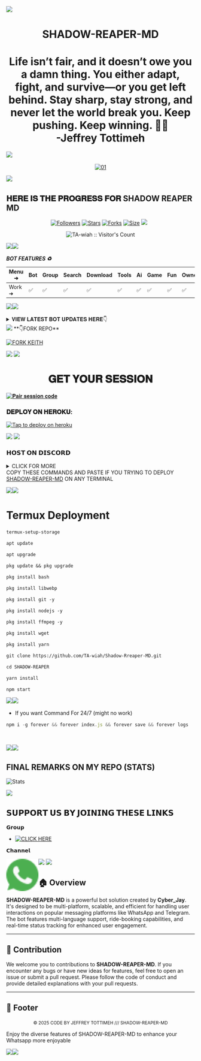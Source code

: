 <img src='https://i.imgur.com/LyHic3i.gif'/>
<h1 align="center"> SHADOW-REAPER-MD </h1>

 
<h1 align="center">Life isn’t fair, and it doesn’t owe you a damn thing. You either adapt, fight, and survive—or you get left behind. Stay sharp, stay strong, and never let the world break you. Keep pushing. Keep winning. 💯🔥 
<br>
<small></small>-Jeffrey Tottimeh</small>
</h1>
<img src='https://i.imgur.com/LyHic3i.gif'/>
<p align="center">
  <a href="https://imgur.com/9uUP6sG"><img src="https://i.imgur.com/9uUP6sG.png" alt="01" border="0" /></a>    
</p>
            
<img src='https://i.imgur.com/LyHic3i.gif'/>
 
## 𝐇𝐄𝐑𝐄 𝐈𝐒 𝐓𝐇𝐄 𝐏𝐑𝐎𝐆𝐑𝐄𝐒𝐒 𝐅𝐎𝐑 SHADOW REAPER MD


<p align="center">
<a href="https://github.com/TA-wiah/followers"><img title="Followers" src="https://img.shields.io/github/followers/TA-wiah?color=blue&style=flat-square"></a>
<a href="https://github.com/TA-wiah/Shadow-Rreaper-MD/stargazers/"><img title="Stars" src="https://img.shields.io/github/stars/TA-wiah/Shadow-Rreaper-MD?color=blue&style=flat-square"></a>
<a href="https://github.com/TA-wiah/Shadow-Rreaper-MD/network/members"><img title="Forks" src="https://img.shields.io/github/forks/TA-wiah/Shadow-Rreaper-MD?color=blue&style=flat-square"></a>
<a href="https://github.com/TA-wiah/Shadow-Rreaper-MD/"><img title="Size" src="https://img.shields.io/github/repo-size/TA-wiah/Shadow-Rreaper-MD?style=flat-square&color=blue"></a>
<a href="https://github.com/TA-wiah/Shadow-Rreaper-MD/graphs/commit-activity"><img height="20" src="https://img.shields.io/badge/Maintained%3F-yes-green.svg"></a>&nbsp;&nbsp;
</p>
<p align='center'>
</p>

 <p align="center"><img src="https://profile-counter.glitch.me/{Shadow-Rreaper-MD}/count.svg" alt="TA-wiah :: Visitor's Count" old_src="https://profile-counter.glitch.me/{TA-wiah}/count.svg" /></p>

<img src='https://i.imgur.com/LyHic3i.gif'/></a><a><img src='https://i.imgur.com/LyHic3i.gif'/>


***BOT FEATURES ♻️***

| Menu ⁠➜ | Bot | Group | Search | Download | Tools | Ai | Game | Fun | Owner | Bug | Convert | List | News | TempMails |
| --------| --- | ----- | ------ | -------- | ----- | -- | ---- | --- | ----- | ----| --------| -----| -----| --------|
| Work ➜ |  ✅ |   ✅  |    ✅  |     ✅   |   ✅  | ✅ |   ✅ |  ✅ |  ✅   | ✅  |    ✅   |  ✅  |  ✅  |  ✅  |

<img src='https://i.imgur.com/LyHic3i.gif'/></a><a><img src='https://i.imgur.com/LyHic3i.gif'/>

<details>
<summary>𝐕𝐈𝐄𝐖 𝐋𝐀𝐓𝐄𝐒𝐓 𝐁𝐎𝐓 𝐔𝐏𝐃𝐀𝐓𝐄𝐒 𝐇𝐄𝐑𝐄👇</summary>

- 𝐋𝐀𝐒𝐓 𝐔𝐏𝐃𝐀𝐓𝐄𝐃 
- 𝑨 new realese bot 𝑾𝒐𝒓𝒌𝒊𝒏𝒈🔥.  
- 𝑨𝒍𝒍 Commands are 𝑾𝒐𝒓𝒌𝒊𝒏𝒈🔥.
- 𝑶𝒗𝒆𝒓𝒂𝒍 𝑷𝒆𝒓𝒇𝒐𝒓𝒎𝒂𝒏𝒄𝒆 𝑰𝒎𝒑𝒓𝒐𝒗𝒆𝒎𝒆𝒏𝒕𝒔🤫.
- 𝐒peed and fast interaction
- 𝐓he Bot can scrap user from a group and save it in vcf or csv usage: 'scrap'
- 𝐓he Bot can create group using vcf or csv to add members easy pizy usage:'addtogroup/newgroup groupname'

</details>

<img src='https://i.imgur.com/LyHic3i.gif'/>
**👇FORK REPO**

<a href="https://github.com/TA-wiah/Shadow-Rreaper-MD/fork" align="center"><img src="https://img.shields.io/badge/CLICK%20HERE-purple" alt="FORK KEITH" width="150"></a>


<img src='https://i.imgur.com/LyHic3i.gif'/>
<img src='https://i.imgur.com/LyHic3i.gif'/>

 <h1 align="center">  𝐆𝐄𝐓 𝐘𝐎𝐔𝐑 𝐒𝐄𝐒𝐒𝐈𝐎𝐍 </h1>
  <a href="https://shadow-reaper-session-id.onrender.com/" align="center"><img src="https://img.shields.io/badge/Pair%20session%20code-white" alt="𝐏𝐚𝐢𝐫 𝐬𝐞𝐬𝐬𝐢𝐨𝐧 𝐜𝐨𝐝𝐞" width="300"></a>



###  𝐃𝐄𝐏𝐋𝐎𝐘 𝐎𝐍 𝐇𝐄𝐑𝐎𝐊𝐔:

[![Tap to deploy on heroku](https://www.herokucdn.com/deploy/button.svg)](https://dashboard.heroku.com/new?button-url=https://github.com/TA-wiah/Shadow-Rreaper-MD&template=https://github.com/TA-wiah/Shadow-Rreaper-MD.git)

<img src='https://i.imgur.com/LyHic3i.gif'/>
<a><img src='https://i.imgur.com/LyHic3i.gif'/></a>
 

### 𝗛𝗢𝗦𝗧 𝗢𝗡 𝗗𝗜𝗦𝗖𝗢𝗥𝗗
<details>
<summary>CLICK FOR MORE</summary>
<a href="https://github.com/TA-wiah/Shadow-Rreaper-MD/archive/refs/heads/main.zip"><img src="https://img.shields.io/badge/DOWNLOAD%20FILES-yellow" alt="Rainhost Files" width="150"></a>
  
<a href="https://bot-hosting.net/?aff=1259151615210819614"><img src="https://img.shields.io/badge/SIGNUP%20&%20DEPLOY-gold" alt="Scalingo Deploy" width="150"></a>
</details

#### COPY THESE COMMANDS AND PASTE IF YOU TRYING TO DEPLOY [SHADOW-REAPER-MD](https://github.com/TA-wiah/Shadow-Rreaper-MD) ON ANY TERMINAL
 

<a><img src='https://i.imgur.com/LyHic3i.gif'/></a><a><img src='https://i.imgur.com/LyHic3i.gif'/></a>
# Termux Deployment
```
termux-setup-storage
```
```
apt update
```
```
apt upgrade
```
```
pkg update && pkg upgrade
```
```
pkg install bash
```
```
pkg install libwebp
```
```
pkg install git -y
```
```
pkg install nodejs -y
```
```
pkg install ffmpeg -y 
```
```
pkg install wget
```
```
pkg install yarn
```
```
git clone https://github.com/TA-wiah/Shadow-Rreaper-MD.git
```
```
cd SHADOW-REAPER
```
```
yarn install
```
```
npm start
```
<a><img src='https://i.imgur.com/LyHic3i.gif'/></a><a><img src='https://i.imgur.com/LyHic3i.gif'/></a>
- If you want Command For 24/7 (might no work) 
```js
npm i -g forever && forever index.js && forever save && forever logs
```
<br>

<a><img src='https://i.imgur.com/LyHic3i.gif'/></a><a><img src='https://i.imgur.com/LyHic3i.gif'/></a>
<br>


## FINAL REMARKS ON MY REPO (STATS)

![ Stats](https://github-readme-stats.vercel.app/api/pin/?username=TA-wiah&repo=Shadow-Rreaper-MD&show_owner=true&theme=dark)



<a><img src='https://i.imgur.com/LyHic3i.gif'/></a>

## 𝗦𝗨𝗣𝗣𝗢𝗥𝗧 𝗨𝗦 𝗕𝗬 𝗝𝗢𝗜𝗡𝗜𝗡𝗚 𝗧𝗛𝗘𝗦𝗘 𝗟𝗜𝗡𝗞𝗦

**𝗚𝗿𝗼𝘂𝗽**
- <a href="https://whatsapp.com/channel/0029VafHRSWDzgTGeS2rGn3c" target="_blank">
    <img alt="CLICK HERE" src="https://img.shields.io/badge/ CHAT ME  -25D366?style=for-the-badge&logo=whatsapp&logoColor=white" />
  </a>


**𝗖𝗵𝗮𝗻𝗻𝗲𝗹**
<p align="centre">
  <a href="https://whatsapp.com/channel/0029VafHRSWDzgTGeS2rGn3c">
    <img align="left" alt="SIEGRIN | Whastapp" width="86px" src="https://raw.githubusercontent.com/PikaBotz/My_Personal_Space/main/Images/AnyaBot_pics/Anya_v2/Whatsapp.svg" />
  

   
   <a><img src='https://i.imgur.com/LyHic3i.gif'/></a>
   <a><img src='https://i.imgur.com/LyHic3i.gif'/></a>

## 🏠 Overview

**SHADOW-REAPER-MD** is a powerful bot solution created by **Cyber_Jay**. It's designed to be multi-platform, scalable, and efficient for handling user interactions on popular messaging platforms like WhatsApp and Telegram. The bot features multi-language support, ride-booking capabilities, and real-time status tracking for enhanced user engagement.

---

## 📑 Contribution

We welcome you to contributions to **SHADOW-REAPER-MD**. If you encounter any bugs or have new ideas for features, feel free to open an issue or submit a pull request. Please follow the code of conduct and provide detailed explanations with your pull requests.

---

## 📅 Footer

<p align="center">
  <small>&copy; 2025 CODE BY JEFFREY TOTTIMEH /// SHADOW-REAPER-MD</small>

 Enjoy the diverse features of SHADOW-REAPER-MD  to enhance your Whatsapp more enjoyable
</p>

<a><img src='https://i.imgur.com/LyHic3i.gif'/></a><a><img src='https://i.imgur.com/LyHic3i.gif'/></a>
